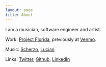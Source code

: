 ```yaml
---
layout: page
title: About
---
```


I am a musician, software engineer and artist.

Work: [Project Florida](http://projectfla.com/), previously at [Venmo](https://venmo.com/). 

Music: [Scherzo](http://scherzobk.bandcamp.com/), [Lucian](http://ilovelucian.com)

Links: [Twitter](https://twitter.com/benzguo), [Github](https://github.com/benzguo), [LinkedIn](http://www.linkedin.com/in/benzguo)





